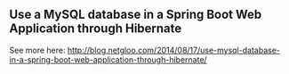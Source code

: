 ## Use a MySQL database in a Spring Boot Web Application through Hibernate

See more here: http://blog.netgloo.com/2014/08/17/use-mysql-database-in-a-spring-boot-web-application-through-hibernate/

